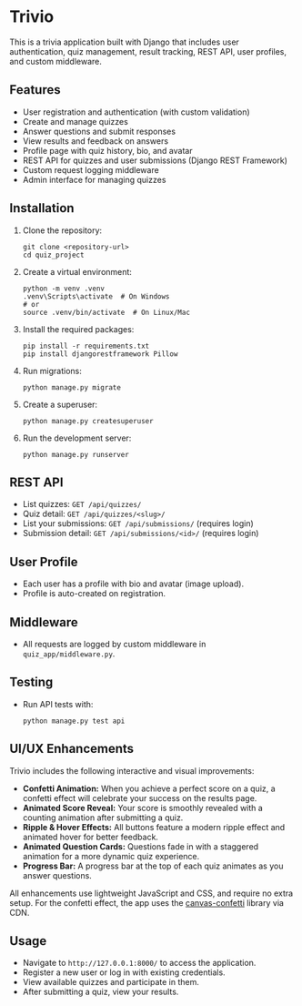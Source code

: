 
# Trivio
This is a trivia application built with Django that includes user authentication, quiz management, result tracking, REST API, user profiles, and custom middleware.

## Features
- User registration and authentication (with custom validation)
- Create and manage quizzes
- Answer questions and submit responses
- View results and feedback on answers
- Profile page with quiz history, bio, and avatar
- REST API for quizzes and user submissions (Django REST Framework)
- Custom request logging middleware
- Admin interface for managing quizzes

## Installation

1. Clone the repository:
   ```
   git clone <repository-url>
   cd quiz_project
   ```
2. Create a virtual environment:
   ```
   python -m venv .venv
   .venv\Scripts\activate  # On Windows
   # or
   source .venv/bin/activate  # On Linux/Mac
   ```
3. Install the required packages:
   ```
   pip install -r requirements.txt
   pip install djangorestframework Pillow
   ```
4. Run migrations:
   ```
   python manage.py migrate
   ```
5. Create a superuser:
   ```
   python manage.py createsuperuser
   ```
6. Run the development server:
   ```
   python manage.py runserver
   ```

## REST API
- List quizzes: `GET /api/quizzes/`
- Quiz detail: `GET /api/quizzes/<slug>/`
- List your submissions: `GET /api/submissions/` (requires login)
- Submission detail: `GET /api/submissions/<id>/` (requires login)

## User Profile
- Each user has a profile with bio and avatar (image upload).
- Profile is auto-created on registration.

## Middleware
- All requests are logged by custom middleware in `quiz_app/middleware.py`.

## Testing
- Run API tests with:
  ```
  python manage.py test api
  ```

## UI/UX Enhancements
Trivio includes the following interactive and visual improvements:
- **Confetti Animation:** When you achieve a perfect score on a quiz, a confetti effect will celebrate your success on the results page.
- **Animated Score Reveal:** Your score is smoothly revealed with a counting animation after submitting a quiz.
- **Ripple & Hover Effects:** All buttons feature a modern ripple effect and animated hover for better feedback.
- **Animated Question Cards:** Questions fade in with a staggered animation for a more dynamic quiz experience.
- **Progress Bar:** A progress bar at the top of each quiz animates as you answer questions.

All enhancements use lightweight JavaScript and CSS, and require no extra setup. For the confetti effect, the app uses the [canvas-confetti](https://www.npmjs.com/package/canvas-confetti) library via CDN.

## Usage
- Navigate to `http://127.0.0.1:8000/` to access the application.
- Register a new user or log in with existing credentials.
- View available quizzes and participate in them.
- After submitting a quiz, view your results.
